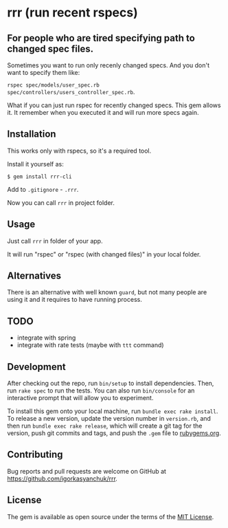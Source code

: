 # rrr (run recent rspecs)

## For people who are tired specifying path to changed spec files.

Sometimes you want to run only recenly changed specs. And you don't want to specify them like:

`rspec spec/models/user_spec.rb spec/controllers/users_controller_spec.rb`.

What if you can just run rspec for recently changed specs. This gem allows it. It remember when you executed it and will run more specs again.

## Installation

This works only with rspecs, so it's a required tool.

Install it yourself as:

    $ gem install rrr-cli

Add to `.gitignore` - `.rrr`.

Now you can call `rrr` in project folder.

## Usage

Just call `rrr` in folder of your app.

It will run "rspec" or "rspec (with changed files)" in your local folder.

## Alternatives

There is an alternative with well known `guard`, but not many people are using it and it requires to have running process.

## TODO

* integrate with spring
* integrate with rate tests (maybe with `ttt` command)

## Development

After checking out the repo, run `bin/setup` to install dependencies. Then, run `rake spec` to run the tests. You can also run `bin/console` for an interactive prompt that will allow you to experiment.

To install this gem onto your local machine, run `bundle exec rake install`. To release a new version, update the version number in `version.rb`, and then run `bundle exec rake release`, which will create a git tag for the version, push git commits and tags, and push the `.gem` file to [rubygems.org](https://rubygems.org).

## Contributing

Bug reports and pull requests are welcome on GitHub at https://github.com/igorkasyanchuk/rrr.

## License

The gem is available as open source under the terms of the [MIT License](https://opensource.org/licenses/MIT).
